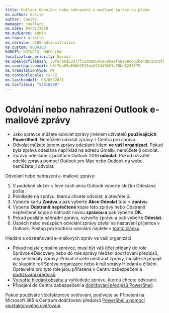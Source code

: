 ```yaml
---
title: Outlook Odvolání nebo nahrazení e-mailové zprávy na ploše
ms.author: daeite
author: daeite
manager: joallard
ms.date: 04/21/2020
ms.audience: Admin
ms.topic: article
ms.service: o365-administration
ms.custom: 9000260
ROBOTS: NOINDEX, NOFOLLOW
localization_priority: Normal
ms.openlocfilehash: 33fe7ebd53d7ff11dbab54ce589aaf58e68c633be4d83a3cdfb00edc7752430e
ms.sourcegitcommit: b5f7da89a650d2915dc652449623c78be6247175
ms.translationtype: MT
ms.contentlocale: cs-CZ
ms.lasthandoff: 08/05/2021
ms.locfileid: "53918388"
---
```

# <a name="recall-or-replace-an-outlook-email-message"></a>Odvolání nebo nahrazení Outlook e-mailové zprávy

- Jako správce můžete odvolat zprávy jménem uživatelů **používajících PowerShell.** Nemůžete odvolat zprávy z Centra pro správu.
- Odvolat můžete jenom zprávy odeslané lidem **ve vaší organizaci**. Pokud byla zpráva odeslána například na adresu Gmailu, nemůžete ji odvolat.
- Zprávy odeslané z počítače Outlook 2016 **odvolat.** Pokud uživatel odešle zprávu pomocí Outlook pro Mac nebo Outlook na webu, nemůžete ji odvolat.

Odvolání nebo nahrazení e-mailové zprávy:

1. V podokně složek v levé části okna Outlook vyberte složku Odeslaná pošta.
1. Poklikejte na zprávu, kterou chcete odvolat, a otevřete ji.
1. Vyberte kartu **Zpráva** a pak vyberte **Akce Odvolat** tuto  >  **zprávu**.
1. Vyberte **Odstranit nepřečtené** kopie této zprávy nebo Odstranit nepřečtené kopie a nahradit novou **zprávou a** pak vyberte **OK.**
1. Pokud posíláte náhradní zprávu, vytvořte zprávu a pak vyberte **Odeslat.**
1. Úspěch nebo neúspěch odvolání zprávy závisí na nastavení příjemce v Outlook. Postup pro kontrolu odvolání najdete v [tomto článku](https://support.office.com/article/35027f88-d655-4554-b4f8-6c0729a723a0).

Hledání a odstraňování e-mailových zpráv ve vaší organizaci

- Pokud nejste globální správce, musí být váš účet přidaný do role Správce eDiscovery nebo do role správy hledání dodržování předpisů, aby se hledaly zprávy. Pokud chcete odstranit zprávy, musíte se připojit ke skupině rolí Správa organizace nebo k roli správy Hledání a čištění. Oprávnění pro tyto role jsou přiřazena v Centru zabezpečení a [dodržování předpisů](https://go.microsoft.com/fwlink/?linkid=2083731).
- [Vytvořte hledání obsahu a](https://docs.microsoft.com/microsoft-365/compliance/content-search) vyhledejte zprávu, kterou chcete odstranit.
- Připojení do Centra zabezpečení a [dodržování předpisů PowerShell](https://docs.microsoft.com/powershell/exchange/office-365-scc/connect-to-scc-powershell/connect-to-scc-powershell?view=exchange-ps).

Pokud používáte vícefaktorové ověřování, podívejte se Připojení na Microsoft 365 a Centrum dodržování předpisů [PowerShellu pomocí vícefaktorového ověřování](https://docs.microsoft.com/powershell/exchange/office-365-scc/connect-to-scc-powershell/mfa-connect-to-scc-powershell?view=exchange-ps).